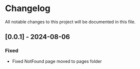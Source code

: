 # Changelog

All notable changes to this project will be documented in this file.

## [0.0.1] - 2024-08-06

### Fixed

- Fixed NotFound page moved to pages folder
